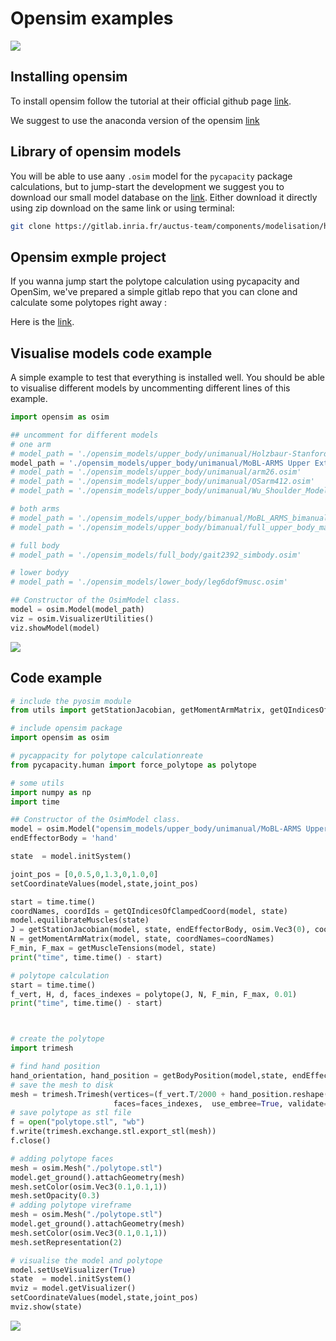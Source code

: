 Opensim examples
==================

![](https://www.axia-innovation.com/wp-content/uploads/2018/09/OpenSimLogoWhiteHorizontal-768x204.png)
## Installing opensim

To install opensim follow the tutorial at their official github page [link](https://github.com/opensim-org/opensim-core).

We suggest to use the anaconda version of the opensim [link](https://github.com/opensim-org/conda-opensim/tree/use_opensim43)


## Library of opensim models

You will be able to use aany `.osim` model for the `pycapacity` package calculations, but to jump-start the development we suggest you to download our small model database on the [link](https://gitlab.inria.fr/auctus-team/components/modelisation/humanmodels/opensim_models). Either download it directly using zip download on the same link or using terminal:

```bash
git clone https://gitlab.inria.fr/auctus-team/components/modelisation/humanmodels/opensim_models.git
```


## Opensim exmple project
If you wanna jump start the polytope calculation using pycapacity and OpenSim, we've prepared a simple gitlab repo that you can clone and calculate some polytopes right away :

Here is the [link](https://gitlab.inria.fr/auctus-team/people/antunskuric/example/opensim_examples).



## Visualise models code example
A simple example to test that everything is installed well. You should be able to visualise different models by uncommenting different lines of this example.
```python
import opensim as osim

## uncomment for different models
# one arm
# model_path = './opensim_models/upper_body/unimanual/Holzbaur-Stanford-UpperExtremityModel/Stanford VA upper limb model_0.osim'
model_path = './opensim_models/upper_body/unimanual/MoBL-ARMS Upper Extremity Model/MOBL_ARMS_fixed_41.osim'
# model_path = './opensim_models/upper_body/unimanual/arm26.osim'
# model_path = './opensim_models/upper_body/unimanual/OSarm412.osim'
# model_path = './opensim_models/upper_body/unimanual/Wu_Shoulder_Model.osim'

# both arms
# model_path = './opensim_models/upper_body/bimanual/MoBL_ARMS_bimanual_6_2_21.osim'
# model_path = './opensim_models/upper_body/bimanual/full_upper_body_marks.osim'

# full body
# model_path = './opensim_models/full_body/gait2392_simbody.osim'

# lower bodyy
# model_path = './opensim_models/lower_body/leg6dof9musc.osim'

## Constructor of the OsimModel class.
model = osim.Model(model_path)
viz = osim.VisualizerUtilities()
viz.showModel(model)

```
![](../images/osim_test.png)


## Code example 

```python
# include the pyosim module
from utils import getStationJacobian, getMomentArmMatrix, getQIndicesOfClampedCoord, getMuscleTensions, getBodyPosition, setCoordinateValues

# include opensim package
import opensim as osim

# pycappacity for polytope calculationreate 
from pycapacity.human import force_polytope as polytope

# some utils 
import numpy as np
import time

## Constructor of the OsimModel class.
model = osim.Model("opensim_models/upper_body/unimanual/MoBL-ARMS Upper Extremity Model/MOBL_ARMS_fixed_41.osim")
endEffectorBody = 'hand'

state  = model.initSystem()

joint_pos = [0,0.5,0,1.3,0,1.0,0]
setCoordinateValues(model,state,joint_pos)

start = time.time()
coordNames, coordIds = getQIndicesOfClampedCoord(model, state)
model.equilibrateMuscles(state)
J = getStationJacobian(model, state, endEffectorBody, osim.Vec3(0), coordIds)
N = getMomentArmMatrix(model, state, coordNames=coordNames)
F_min, F_max = getMuscleTensions(model, state)
print("time", time.time() - start)

# polytope calculation
start = time.time()
f_vert, H, d, faces_indexes = polytope(J, N, F_min, F_max, 0.01)
print("time", time.time() - start)



# create the polytope
import trimesh

# find hand position
hand_orientation, hand_position = getBodyPosition(model,state, endEffectorBody)
# save the mesh to disk
mesh = trimesh.Trimesh(vertices=(f_vert.T/2000 + hand_position.reshape((3,))) ,
                       faces=faces_indexes,  use_embree=True, validate=True)
# save polytope as stl file
f = open("polytope.stl", "wb")
f.write(trimesh.exchange.stl.export_stl(mesh))
f.close()

# adding polytope faces 
mesh = osim.Mesh("./polytope.stl")
model.get_ground().attachGeometry(mesh)
mesh.setColor(osim.Vec3(0.1,0.1,1))
mesh.setOpacity(0.3)
# adding polytope vireframe
mesh = osim.Mesh("./polytope.stl")
model.get_ground().attachGeometry(mesh)
mesh.setColor(osim.Vec3(0.1,0.1,1))
mesh.setRepresentation(2)

# visualise the model and polytope
model.setUseVisualizer(True)
state  = model.initSystem()
mviz = model.getVisualizer()
setCoordinateValues(model,state,joint_pos)
mviz.show(state)

```
![](../images/osim_poly.png)